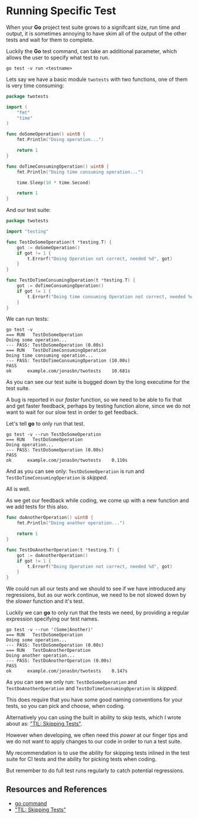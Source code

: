 # Running Specific Test

When your **Go** project test suite grows to a signifcant size, run time and output, it is sometimes annoying to have skim all of the output of the other tests and wait for them to complete.

Luckily the **Go** test command, can take an additional parameter, which allows the user to specify what test to run.

```shell
go test -v run <testname>
```

Lets say we have a basic module `twotests` with two functions, one of them is very time consuming:

```go
package twotests

import (
    "fmt"
    "time"
)

func doSomeOperation() uint8 {
    fmt.Println("Doing operation...")

    return 1
}

func doTimeConsumingOperation() uint8 {
    fmt.Println("Doing time consuming operation...")

    time.Sleep(10 * time.Second)

    return 1
}
```

And our test suite:

```go
package twotests

import "testing"

func TestDoSomeOperation(t *testing.T) {
    got := doSomeOperation()
    if got != 1 {
        t.Errorf("Doing Operation not correct, needed %d", got)
    }
}

func TestDoTimeConsumingOperation(t *testing.T) {
    got := doTimeConsumingOperation()
    if got != 1 {
        t.Errorf("Doing time consuming Operation not correct, needed %d", got)
    }
}
```

We can run tests:

```shell
go test -v
=== RUN   TestDoSomeOperation
Doing some operation...
--- PASS: TestDoSomeOperation (0.00s)
=== RUN   TestDoTimeConsumingOperation
Doing time consuming operation...
--- PASS: TestDoTimeConsumingOperation (10.00s)
PASS
ok      example.com/jonasbn/twotests    10.681s
```

As you can see our test suite is bugged down by the long executime for the test suite.

A bug is reported in our _faster_ function, so we need to be able to fix that and get faster feedback, perhaps by testing  function alone, since we do not want to wait for our slow test in order to get feedback.

Let's tell **go** to only run that test.

```shell
go test -v --run TestDoSomeOperation
=== RUN   TestDoSomeOperation
Doing operation...
--- PASS: TestDoSomeOperation (0.00s)
PASS
ok      example.com/jonasbn/twotests    0.110s
```

And as you can see only: `TestDoSomeOperation` is run and `TestDoTimeConsumingOperation` is _skipped_.

All is well.

As we get our feedback while coding, we come up with a new function and we add tests for this also.

```go
func doAnotherOperation() uint8 {
    fmt.Println("Doing another operation...")

    return 1
}
```

```go
func TestDoAnotherOperation(t *testing.T) {
    got := doAnotherOperation()
    if got != 1 {
        t.Errorf("Doing Operation not correct, needed %d", got)
    }
}
```

We could run all our tests and we should to see if we have introduced any regressions, but as our work continue, we need to be not slowed down by the _slower_ function and it's test.

Luckily we can **go** to only run that the tests we need, by providing a regular expression specifying our test names.

```shell
go test -v --run '(Some|Another)'
=== RUN   TestDoSomeOperation
Doing some operation...
--- PASS: TestDoSomeOperation (0.00s)
=== RUN   TestDoAnotherOperation
Doing another operation...
--- PASS: TestDoAnotherOperation (0.00s)
PASS
ok      example.com/jonasbn/twotests    0.147s
```

As you can see we only run: `TestDoSomeOperation` and `TestDoAnotherOperation` and `TestDoTimeConsumingOperation` is _skipped_.

This does require that you have some good naming conventions for your tests, so you can pick and choose, when coding.

Alternatively you can using the built in ability to skip tests, which I wrote about as: ["TIL: Skipping Tests"][tilskiptests].

However when developing, we often need this _power_ at our finger tips and we do not want to apply changes to our code in order to run a test suite.

My recommendation is to use the ability for skipping tests inlined in the test suite for CI tests and the ability for picking tests when coding.

But remember to do full test runs regularly to catch potential regressions.

## Resources and References

- [go command][gocmd]
- ["TIL: Skipping Tests"][tilskiptests]

[gocmd]: https://pkg.go.dev/cmd/go
[tilskiptests]: http://jonasbn.github.io/til/go/skipping_tests.html
